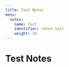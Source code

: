```yaml
---
title: Test Notes
menu:
  notes:
    name: Test
    identifier: notes-test
    weight: 10
---
```


# Test Notes